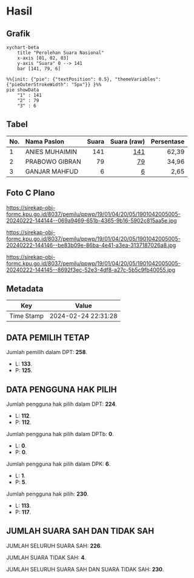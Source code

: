 # Hasil

## Grafik

```mermaid
xychart-beta
    title "Perolehan Suara Nasional"
    x-axis [01, 02, 03]
    y-axis "Suara" 0 --> 141
    bar [141, 79, 6]
```

```mermaid
%%{init: {"pie": {"textPosition": 0.5}, "themeVariables": {"pieOuterStrokeWidth": "5px"}} }%%
pie showData
    "1" : 141
    "2" : 79
    "3" : 6
```

## Tabel

| No. | Nama Paslon    | Suara | Suara (raw) | Persentase |
|:--- |:-------------- | -----:| -----------:| ----------:|
| 1   | ANIES MUHAIMIN | 141   | [141][p-1]  | 62,39      |
| 2   | PRABOWO GIBRAN | 79    | [79][p-2]   | 34,96      |
| 3   | GANJAR MAHFUD  | 6     | [6][p-3]    | 2,65       |


[p-1]: https://github.com/gigit-pemilu/pemilu-2024/blob/main/pilpres/hitung-suara/sub/19-kepulauan-bangka-belitung/sub/01-bangka/sub/04-mendo-barat/sub/2005-paya-benua/sub/005-tps/sub/paslon-1.txt
[p-2]: https://github.com/gigit-pemilu/pemilu-2024/blob/main/pilpres/hitung-suara/sub/19-kepulauan-bangka-belitung/sub/01-bangka/sub/04-mendo-barat/sub/2005-paya-benua/sub/005-tps/sub/paslon-2.txt
[p-3]: https://github.com/gigit-pemilu/pemilu-2024/blob/main/pilpres/hitung-suara/sub/19-kepulauan-bangka-belitung/sub/01-bangka/sub/04-mendo-barat/sub/2005-paya-benua/sub/005-tps/sub/paslon-3.txt

## Foto C Plano

https://sirekap-obj-formc.kpu.go.id/8037/pemilu/ppwp/19/01/04/20/05/1901042005005-20240222-144144--069a9469-651b-4365-9b16-5902c815aa5e.jpg

https://sirekap-obj-formc.kpu.go.id/8037/pemilu/ppwp/19/01/04/20/05/1901042005005-20240222-144146--be83b09e-86ba-4e41-a3ea-3137187026a8.jpg

https://sirekap-obj-formc.kpu.go.id/8037/pemilu/ppwp/19/01/04/20/05/1901042005005-20240222-144145--8692f3ec-52e3-4df8-a27c-5b5c9fb40055.jpg


## Metadata

| Key        | Value               |
| ---------- | ------------------- |
| Time Stamp | 2024-02-24 22:31:28 |


## DATA PEMILIH TETAP

Jumlah pemilih dalam DPT: **258**.
 * L: **133**.
 * P: **125**.

## DATA PENGGUNA HAK PILIH

Jumlah pengguna hak pilih dalam DPT: **224**.
 * L: **112**.
 * P: **112**.

Jumlah pengguna hak pilih dalam DPTb: **0**.
 * L: **0**.
 * P: **0**.

Jumlah pengguna hak pilih dalam DPK: **6**.
 * L: **1**.
 * P: **5**.

Jumlah pengguna hak pilih: **230**.
 * L: **113**.
 * P: **117**.

## JUMLAH SUARA SAH DAN TIDAK SAH

JUMLAH SELURUH SUARA SAH: **226**.

JUMLAH SUARA TIDAK SAH: **4**.

JUMLAH SELURUH SUARA SAH DAN SUARA TIDAK SAH: **230**.


